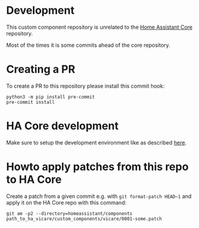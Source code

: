 
# Development

This custom component repository is unrelated to the [Home Assistant Core](https://github.com/home-assistant/core) repository.

Most of the times it is some commits ahead of the core repository.

# Creating a PR

To create a PR to this repository please install this commit hook:
```
python3 -m pip install pre-commit
pre-commit install
```

# HA Core development

Make sure to setup the development environment like as described [here](https://developers.home-assistant.io/docs/development_environment).

# Howto apply patches from this repo to HA Core

Create a patch from a given commit e.g. with `git format-patch HEAD~1` and apply it on the HA Core repo with this command:

`git am -p2 --directory=homeassistant/components path_to_ha_vicare/custom_components/vicare/0001-some.patch`

